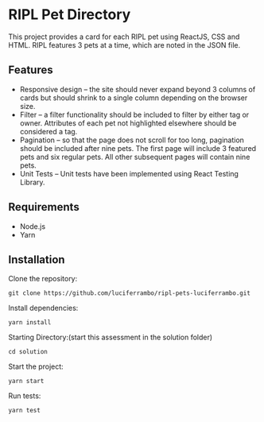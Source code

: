 # RIPL Pet Directory

This project provides a card for each RIPL pet using ReactJS, CSS and HTML. RIPL features 3 pets at a time, which are noted in the JSON file.

## Features

- Responsive design – the site should never expand beyond 3 columns of cards but should shrink to a single column depending on the browser size.
- Filter – a filter functionality should be included to filter by either tag or owner. Attributes of each pet not highlighted elsewhere should be considered a tag.
- Pagination – so that the page does not scroll for too long, pagination should be included after nine pets. The first page will include 3 featured pets and six regular pets. All other subsequent pages will contain nine pets.
- Unit Tests – Unit tests have been implemented using React Testing Library.

## Requirements

- Node.js
- Yarn

## Installation

Clone the repository:

```
git clone https://github.com/luciferrambo/ripl-pets-luciferrambo.git
```

Install dependencies:

```
yarn install
```

Starting Directory:(start this assessment in the solution folder)

```
cd solution
```

Start the project:

```
yarn start
```

Run tests:

```
yarn test
```
